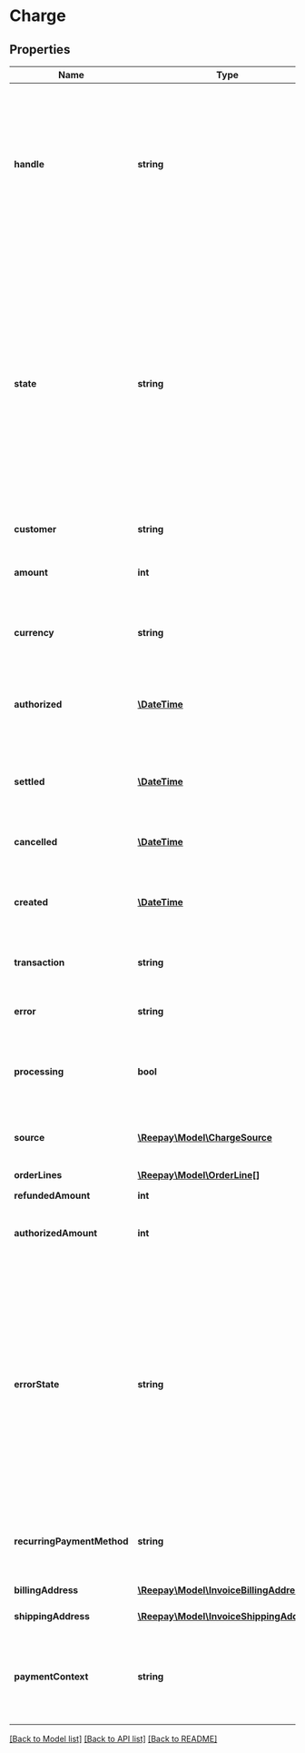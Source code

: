# Charge

## Properties
Name | Type | Description | Notes
------------ | ------------- | ------------- | -------------
**handle** | **string** | Per account unique reference to charge/invoice. E.g. order id from own system. Multiple payments can be attempted for the same handle but only one succeeded charge can exist per handle. Max length 255 with allowable characters [a-zA-Z0-9_.-@]. | 
**state** | **string** | The charge state one of the following: &#x60;created&#x60;, &#x60;authorized&#x60;, &#x60;settled&#x60;, &#x60;failed&#x60;, &#x60;cancelled&#x60;, &#x60;pending&#x60;. A pending state after create charge indicates an async processing has been started for an asynchronous payment method. E.g. MobilePay Subscriptions. See also &#x60;processing&#x60;. The result of the charge will be delivered in webhook as either &#x60;invoice_authorized&#x60;, &#x60;invoice_settled&#x60; or &#x60;invoice_failed&#x60;. | 
**customer** | **string** | Customer handle | 
**amount** | **int** | The invoice amount including VAT. If partial settles are performed amount represents the total settled amount. | 
**currency** | **string** | Currency for the account in [ISO 4217](https://en.wikipedia.org/wiki/ISO_4217) three letter alpha code | 
**authorized** | [**\DateTime**](\DateTime.md) | When the charge was authorized, if the charge went through an authorize and settle flow, in [ISO-8601](http://en.wikipedia.org/wiki/ISO_8601) extended offset date-time format. | [optional] 
**settled** | [**\DateTime**](\DateTime.md) | When the charge was settled, in [ISO-8601](http://en.wikipedia.org/wiki/ISO_8601) extended offset date-time format. | [optional] 
**cancelled** | [**\DateTime**](\DateTime.md) | When the charge was cancelled, in [ISO-8601](http://en.wikipedia.org/wiki/ISO_8601) extended offset date-time format. | [optional] 
**created** | [**\DateTime**](\DateTime.md) | When the invoice was created, in [ISO-8601](http://en.wikipedia.org/wiki/ISO_8601) extended offset date-time format. | 
**transaction** | **string** | Transaction id assigned by Reepay. Assigned when transaction is performed. | [optional] 
**error** | **string** | Reepay error code if failed. See [transaction errors](https://reference.reepay.com/api/#transaction-errors). | [optional] 
**processing** | **bool** | For asynchronous payment methods this flag indicates that the charge is awaiting result. The charge/invoice state will be pending. | [optional] 
**source** | [**\Reepay\Model\ChargeSource**](ChargeSource.md) | Object describing the source for the charge. E.g. credit card. | 
**orderLines** | [**\Reepay\Model\OrderLine[]**](OrderLine.md) | Order lines for charge | 
**refundedAmount** | **int** | Refunded amount | 
**authorizedAmount** | **int** | Authorized amount if authorization was performed. The maximum amount that can be settled. | [optional] 
**errorState** | **string** | Reepay error state if failed: &#x60;soft_declined&#x60;, &#x60;hard_declined&#x60; or &#x60;processing_error&#x60;. Soft and hard declines indicate a card decline. A soft decline is possibly recoverable and a subsequent request with the same card may succeed. E.g. insufficient funds. A processing error indicates an error processing the card either at Reepay, the acquirer, or between Reepay and the acquirer. | [optional] 
**recurringPaymentMethod** | **string** | Optional reference to recurring payment method created in conjunction with charging | [optional] 
**billingAddress** | [**\Reepay\Model\InvoiceBillingAddress**](InvoiceBillingAddress.md) | Optional billing address | [optional] 
**shippingAddress** | [**\Reepay\Model\InvoiceShippingAddress**](InvoiceShippingAddress.md) | Optional shipping address | [optional] 
**paymentContext** | **string** | Payment context describing if the transaction is customer or merchant initiated, one of the following values: &#x60;cit&#x60;, &#x60;mit&#x60;, &#x60;cit_cof&#x60; | [optional] 

[[Back to Model list]](../README.md#documentation-for-models) [[Back to API list]](../README.md#documentation-for-api-endpoints) [[Back to README]](../README.md)


